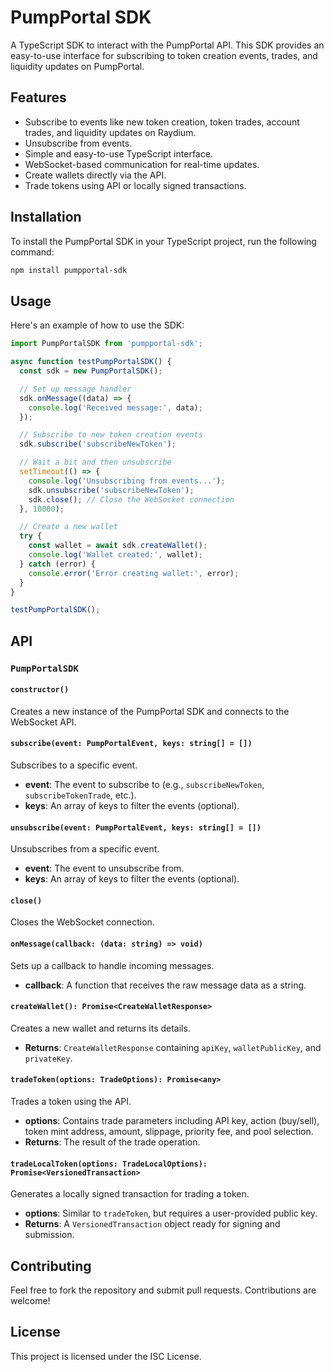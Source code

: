 # PumpPortal SDK

A TypeScript SDK to interact with the PumpPortal API. This SDK provides an easy-to-use interface for subscribing to token creation events, trades, and liquidity updates on PumpPortal.

## Features

- Subscribe to events like new token creation, token trades, account trades, and liquidity updates on Raydium.
- Unsubscribe from events.
- Simple and easy-to-use TypeScript interface.
- WebSocket-based communication for real-time updates.
- Create wallets directly via the API.
- Trade tokens using API or locally signed transactions.

## Installation

To install the PumpPortal SDK in your TypeScript project, run the following command:

```bash
npm install pumpportal-sdk
```

## Usage

Here's an example of how to use the SDK:

```typescript
import PumpPortalSDK from 'pumpportal-sdk';

async function testPumpPortalSDK() {
  const sdk = new PumpPortalSDK();

  // Set up message handler
  sdk.onMessage((data) => {
    console.log('Received message:', data);
  });

  // Subscribe to new token creation events
  sdk.subscribe('subscribeNewToken');

  // Wait a bit and then unsubscribe
  setTimeout(() => {
    console.log('Unsubscribing from events...');
    sdk.unsubscribe('subscribeNewToken');
    sdk.close(); // Close the WebSocket connection
  }, 10000);

  // Create a new wallet
  try {
    const wallet = await sdk.createWallet();
    console.log('Wallet created:', wallet);
  } catch (error) {
    console.error('Error creating wallet:', error);
  }
}

testPumpPortalSDK();
```

## API

### `PumpPortalSDK`

#### `constructor()`

Creates a new instance of the PumpPortal SDK and connects to the WebSocket API.

#### `subscribe(event: PumpPortalEvent, keys: string[] = [])`

Subscribes to a specific event.

- **event**: The event to subscribe to (e.g., `subscribeNewToken`, `subscribeTokenTrade`, etc.).
- **keys**: An array of keys to filter the events (optional).

#### `unsubscribe(event: PumpPortalEvent, keys: string[] = [])`

Unsubscribes from a specific event.

- **event**: The event to unsubscribe from.
- **keys**: An array of keys to filter the events (optional).

#### `close()`

Closes the WebSocket connection.

#### `onMessage(callback: (data: string) => void)`

Sets up a callback to handle incoming messages.

- **callback**: A function that receives the raw message data as a string.

#### `createWallet(): Promise<CreateWalletResponse>`

Creates a new wallet and returns its details.

- **Returns**: `CreateWalletResponse` containing `apiKey`, `walletPublicKey`, and `privateKey`.

#### `tradeToken(options: TradeOptions): Promise<any>`

Trades a token using the API.

- **options**: Contains trade parameters including API key, action (buy/sell), token mint address, amount, slippage, priority fee, and pool selection.
- **Returns**: The result of the trade operation.

#### `tradeLocalToken(options: TradeLocalOptions): Promise<VersionedTransaction>`

Generates a locally signed transaction for trading a token.

- **options**: Similar to `tradeToken`, but requires a user-provided public key.
- **Returns**: A `VersionedTransaction` object ready for signing and submission.

## Contributing

Feel free to fork the repository and submit pull requests. Contributions are welcome!

## License

This project is licensed under the ISC License.
